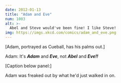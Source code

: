 ```yaml
---
date: 2012-01-13
title: "Adam and Eve"
num: 1003
alt: >-
  Abel and Steve would've been fine! I like Steve!
img: https://imgs.xkcd.com/comics/adam_and_eve.png
---
```

[Adam, portrayed as Cueball, has his palms out.]

Adam: It's ***Adam*** and ***Eve***, not ***Abel*** and ***Eve!!***

[Caption below panel:]

Adam was freaked out by what he'd just walked in on.